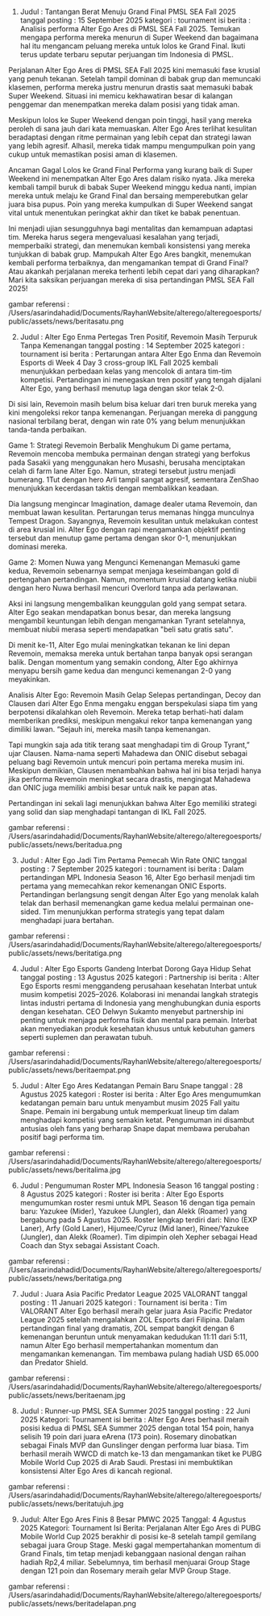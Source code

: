 1. Judul : Tantangan Berat Menuju Grand Final PMSL SEA Fall 2025
tanggal posting : 15 September 2025
kategori : tournament
isi berita : Analisis performa Alter Ego Ares di PMSL SEA Fall 2025. Temukan mengapa performa mereka menurun di Super Weekend dan bagaimana hal itu mengancam peluang mereka untuk lolos ke Grand Final. Ikuti terus update terbaru seputar perjuangan tim Indonesia di PMSL.

Perjalanan Alter Ego Ares di PMSL SEA Fall 2025 kini memasuki fase krusial yang penuh tekanan. Setelah tampil dominan di babak grup dan memuncaki klasemen, performa mereka justru menurun drastis saat memasuki babak Super Weekend. Situasi ini memicu kekhawatiran besar di kalangan penggemar dan menempatkan mereka dalam posisi yang tidak aman.

Meskipun lolos ke Super Weekend dengan poin tinggi, hasil yang mereka peroleh di sana jauh dari kata memuaskan. Alter Ego Ares terlihat kesulitan beradaptasi dengan ritme permainan yang lebih cepat dan strategi lawan yang lebih agresif. Alhasil, mereka tidak mampu mengumpulkan poin yang cukup untuk memastikan posisi aman di klasemen.

Ancaman Gagal Lolos ke Grand Final
Performa yang kurang baik di Super Weekend ini menempatkan Alter Ego Ares dalam risiko nyata. Jika mereka kembali tampil buruk di babak Super Weekend minggu kedua nanti, impian mereka untuk melaju ke Grand Final dan bersaing memperebutkan gelar juara bisa pupus. Poin yang mereka kumpulkan di Super Weekend sangat vital untuk menentukan peringkat akhir dan tiket ke babak penentuan.

Ini menjadi ujian sesungguhnya bagi mentalitas dan kemampuan adaptasi tim. Mereka harus segera mengevaluasi kesalahan yang terjadi, memperbaiki strategi, dan menemukan kembali konsistensi yang mereka tunjukkan di babak grup. Mampukah Alter Ego Ares bangkit, menemukan kembali performa terbaiknya, dan mengamankan tempat di Grand Final? Atau akankah perjalanan mereka terhenti lebih cepat dari yang diharapkan? Mari kita saksikan perjuangan mereka di sisa pertandingan PMSL SEA Fall 2025!

gambar referensi : /Users/asarindahadid/Documents/RayhanWebsite/alterego/alteregoesports/public/assets/news/beritasatu.png

2. Judul : Alter Ego Enma Pertegas Tren Positif, Revemoin Masih Terpuruk Tanpa Kemenangan
tanggal posting : 14 September 2025
kategori : tournament
isi berita : Pertarungan antara Alter Ego Enma dan Revemoin Esports di Week 4 Day 3 cross-group IKL Fall 2025 kembali menunjukkan perbedaan kelas yang mencolok di antara tim-tim kompetisi. Pertandingan ini menegaskan tren positif yang tengah dijalani Alter Ego, yang berhasil menutup laga dengan skor telak 2-0.

Di sisi lain, Revemoin masih belum bisa keluar dari tren buruk mereka yang kini mengoleksi rekor tanpa kemenangan. Perjuangan mereka di panggung nasional terbilang berat, dengan win rate 0% yang belum menunjukkan tanda-tanda perbaikan.

Game 1: Strategi Revemoin Berbalik Menghukum
Di game pertama, Revemoin mencoba membuka permainan dengan strategi yang berfokus pada Sasakii yang menggunakan hero Musashi, berusaha menciptakan celah di farm lane Alter Ego. Namun, strategi tersebut justru menjadi bumerang. 1Tut dengan hero Arli tampil sangat agresif, sementara ZenShao menunjukkan kecerdasan taktis dengan membalikkan keadaan.

Dia langsung mengincar Imagination, damage dealer utama Revemoin, dan membuat lawan kesulitan. Pertarungan terus memanas hingga munculnya Tempest Dragon. Sayangnya, Revemoin kesulitan untuk melakukan contest di area krusial ini. Alter Ego dengan rapi mengamankan objektif penting tersebut dan menutup game pertama dengan skor 0-1, menunjukkan dominasi mereka.

Game 2: Momen Nuwa yang Mengunci Kemenangan
Memasuki game kedua, Revemoin sebenarnya sempat menjaga keseimbangan gold di pertengahan pertandingan. Namun, momentum krusial datang ketika niubii dengan hero Nuwa berhasil mencuri Overlord tanpa ada perlawanan.

Aksi ini langsung mengembalikan keunggulan gold yang sempat setara. Alter Ego seakan mendapatkan bonus besar, dan mereka langsung mengambil keuntungan lebih dengan mengamankan Tyrant setelahnya, membuat niubii merasa seperti mendapatkan "beli satu gratis satu".

Di menit ke-11, Alter Ego mulai meningkatkan tekanan ke lini depan Revemoin, memaksa mereka untuk bertahan tanpa banyak opsi serangan balik. Dengan momentum yang semakin condong, Alter Ego akhirnya menyapu bersih game kedua dan mengunci kemenangan 2-0 yang meyakinkan.

Analisis Alter Ego: Revemoin Masih Gelap
Selepas pertandingan, Decoy dan Clausen dari Alter Ego Enma mengaku enggan berspekulasi siapa tim yang berpotensi dikalahkan oleh Revemoin. Mereka tetap berhati-hati dalam memberikan prediksi, meskipun mengakui rekor tanpa kemenangan yang dimiliki lawan. “Sejauh ini, mereka masih tanpa kemenangan.

Tapi mungkin saja ada titik terang saat menghadapi tim di Group Tyrant,” ujar Clausen. Nama-nama seperti Mahadewa dan ONIC disebut sebagai peluang bagi Revemoin untuk mencuri poin pertama mereka musim ini. Meskipun demikian, Clausen menambahkan bahwa hal ini bisa terjadi hanya jika performa Revemoin meningkat secara drastis, mengingat Mahadewa dan ONIC juga memiliki ambisi besar untuk naik ke papan atas.

Pertandingan ini sekali lagi menunjukkan bahwa Alter Ego memiliki strategi yang solid dan siap menghadapi tantangan di IKL Fall 2025.

gambar referensi : /Users/asarindahadid/Documents/RayhanWebsite/alterego/alteregoesports/public/assets/news/beritadua.png

3. Judul : Alter Ego Jadi Tim Pertama Pemecah Win Rate ONIC
tanggal posting : 7 September 2025
kategori : tournament
isi berita : Dalam pertandingan MPL Indonesia Season 16, Alter Ego berhasil menjadi tim pertama yang memecahkan rekor kemenangan ONIC Esports. Pertandingan berlangsung sengit dengan Alter Ego yang menolak kalah telak dan berhasil memenangkan game kedua melalui permainan one-sided. Tim menunjukkan performa strategis yang tepat dalam menghadapi juara bertahan.

gambar referensi : /Users/asarindahadid/Documents/RayhanWebsite/alterego/alteregoesports/public/assets/news/beritatiga.png

4. Judul : Alter Ego Esports Gandeng Interbat Dorong Gaya Hidup Sehat
tanggal posting : 13 Agustus 2025
kategori : Partnership
isi berita : Alter Ego Esports resmi menggandeng perusahaan kesehatan Interbat untuk musim kompetisi 2025–2026. Kolaborasi ini menandai langkah strategis lintas industri pertama di Indonesia yang menghubungkan dunia esports dengan kesehatan. CEO Delwyn Sukamto menyebut partnership ini penting untuk menjaga performa fisik dan mental para pemain. Interbat akan menyediakan produk kesehatan khusus untuk kebutuhan gamers seperti suplemen dan perawatan tubuh.

gambar referensi : /Users/asarindahadid/Documents/RayhanWebsite/alterego/alteregoesports/public/assets/news/beritaempat.png

5. Judul : Alter Ego Ares Kedatangan Pemain Baru Snape
tanggal : 28 Agustus 2025
kategori : Roster
isi berita : Alter Ego Ares mengumumkan kedatangan pemain baru untuk menyambut musim 2025 Fall yaitu Snape. Pemain ini bergabung untuk memperkuat lineup tim dalam menghadapi kompetisi yang semakin ketat. Pengumuman ini disambut antusias oleh fans yang berharap Snape dapat membawa perubahan positif bagi performa tim.

gambar referensi : /Users/asarindahadid/Documents/RayhanWebsite/alterego/alteregoesports/public/assets/news/beritalima.jpg

6. Judul : Pengumuman Roster MPL Indonesia Season 16
tanggal posting : 8 Agustus 2025
kategori : Roster
isi berita : Alter Ego Esports mengumumkan roster resmi untuk MPL Season 16 dengan tiga pemain baru: Yazukee (Mider), Yazukee (Jungler), dan Alekk (Roamer) yang bergabung pada 5 Agustus 2025. Roster lengkap terdiri dari: Nino (EXP Laner), Arfy (Gold Laner), Hijumee/Cyruz (Mid laner), Rinee/Yazukee (Jungler), dan Alekk (Roamer). Tim dipimpin oleh Xepher sebagai Head Coach dan Styx sebagai Assistant Coach.

gambar referensi : /Users/asarindahadid/Documents/RayhanWebsite/alterego/alteregoesports/public/assets/news/beritatiga.png

7. Judul : Juara Asia Pacific Predator League 2025 VALORANT
tanggal posting : 11 Januari 2025
kategori : Tournament
isi berita : Tim VALORANT Alter Ego berhasil meraih gelar juara Asia Pacific Predator League 2025 setelah mengalahkan ZOL Esports dari Filipina. Dalam pertandingan final yang dramatis, ZOL sempat bangkit dengan 6 kemenangan beruntun untuk menyamakan kedudukan 11:11 dari 5:11, namun Alter Ego berhasil mempertahankan momentum dan mengamankan kemenangan. Tim membawa pulang hadiah USD 65.000 dan Predator Shield.

gambar referensi : /Users/asarindahadid/Documents/RayhanWebsite/alterego/alteregoesports/public/assets/news/beritaenam.jpg

8. Judul : Runner-up PMSL SEA Summer 2025
tanggal posting : 22 Juni 2025
Kategori: Tournament
isi berita : Alter Ego Ares berhasil meraih posisi kedua di PMSL SEA Summer 2025 dengan total 154 poin, hanya selisih 19 poin dari juara eArena (173 poin). Rosemary dinobatkan sebagai Finals MVP dan Gunslinger dengan performa luar biasa. Tim berhasil meraih WWCD di match ke-13 dan mengamankan tiket ke PUBG Mobile World Cup 2025 di Arab Saudi. Prestasi ini membuktikan konsistensi Alter Ego Ares di kancah regional.

gambar referensi : /Users/asarindahadid/Documents/RayhanWebsite/alterego/alteregoesports/public/assets/news/beritatujuh.jpg

9. Judul: Alter Ego Ares Finis 8 Besar PMWC 2025
Tanggal: 4 Agustus 2025
Kategori: Tournament
Isi Berita: Perjalanan Alter Ego Ares di PUBG Mobile World Cup 2025 berakhir di posisi ke-8 setelah tampil gemilang sebagai juara Group Stage. Meski gagal mempertahankan momentum di Grand Finals, tim tetap menjadi kebanggaan nasional dengan raihan hadiah Rp2,4 miliar. Sebelumnya, tim berhasil menjuarai Group Stage dengan 121 poin dan Rosemary meraih gelar MVP Group Stage.

gambar referensi : /Users/asarindahadid/Documents/RayhanWebsite/alterego/alteregoesports/public/assets/news/beritadelapan.png